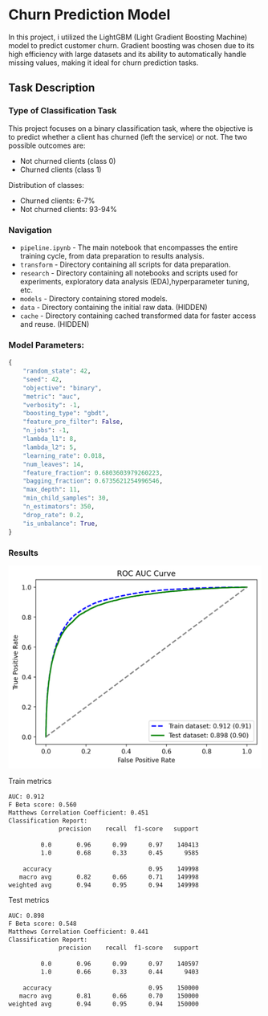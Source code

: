 # Churn Prediction Model

In this project, i utilized the LightGBM (Light Gradient Boosting Machine) model to predict customer churn. Gradient boosting was chosen due to its high efficiency with large datasets and its ability to automatically handle missing values, making it ideal for churn prediction tasks.

## Task Description

### Type of Classification Task

This project focuses on a binary classification task, where the objective is to predict whether a client has churned (left the service) or not. The two possible outcomes are:

- Not churned clients (class 0)
- Churned clients (class 1)

Distribution of classes:

- Churned clients: 6-7%
- Not churned clients: 93-94%

### Navigation

- `pipeline.ipynb` - The main notebook that encompasses the entire training cycle, from data preparation to results analysis.
- `transform` - Directory containing all scripts for data preparation.
- `research` - Directory containing all notebooks and scripts used for experiments, exploratory data analysis (EDA),hyperparameter tuning, etc.
- `models` - Directory containing stored models.
- `data` - Directory containing the initial raw data. (HIDDEN)
- `cache` - Directory containing cached transformed data for faster access and reuse. (HIDDEN)

### Model Parameters:

```py
{
    "random_state": 42,
    "seed": 42,
    "objective": "binary",
    "metric": "auc",
    "verbosity": -1,
    "boosting_type": "gbdt",
    "feature_pre_filter": False,
    "n_jobs": -1,
    "lambda_l1": 8,
    "lambda_l2": 5,
    "learning_rate": 0.018,
    "num_leaves": 14,
    "feature_fraction": 0.6803603979260223,
    "bagging_fraction": 0.6735621254996546,
    "max_depth": 11,
    "min_child_samples": 30,
    "n_estimators": 350,
    "drop_rate": 0.2,
    "is_unbalance": True,
}
```

### Results

![img](rocauc.png)

Train metrics

```
AUC: 0.912
F Beta score: 0.560
Matthews Correlation Coefficient: 0.451
Classification Report:
              precision    recall  f1-score   support

         0.0       0.96      0.99      0.97    140413
         1.0       0.68      0.33      0.45      9585

    accuracy                           0.95    149998
   macro avg       0.82      0.66      0.71    149998
weighted avg       0.94      0.95      0.94    149998
```

Test metrics

```
AUC: 0.898
F Beta score: 0.548
Matthews Correlation Coefficient: 0.441
Classification Report:
              precision    recall  f1-score   support

         0.0       0.96      0.99      0.97    140597
         1.0       0.66      0.33      0.44      9403

    accuracy                           0.95    150000
   macro avg       0.81      0.66      0.70    150000
weighted avg       0.94      0.95      0.94    150000
```
